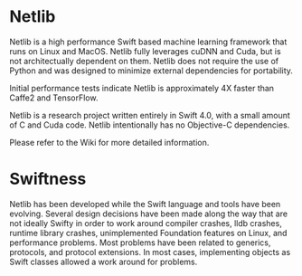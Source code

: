 # Netlib
Netlib is a high performance Swift based machine learning framework that runs on Linux and MacOS. Netlib fully leverages cuDNN and Cuda, but is not architectually dependent on them. Netlib does not require the use of Python and was designed to minimize external dependencies for portability.

Initial performance tests indicate Netlib is approximately 4X faster than Caffe2 and TensorFlow.

Netlib is a research project written entirely in Swift 4.0, with a small amount of C and Cuda code. Netlib intentionally has no Objective-C dependencies.

Please refer to the Wiki for more detailed information.

# Swiftness
Netlib has been developed while the Swift language and tools have been evolving. Several design decisions have been made along the way that are not ideally Swifty in order to work around compiler crashes, lldb crashes, runtime library crashes, unimplemented Foundation features on Linux, and performance problems. Most problems have been related to generics, protocols, and protocol extensions. In most cases, implementing objects as Swift classes allowed a work around for problems.

